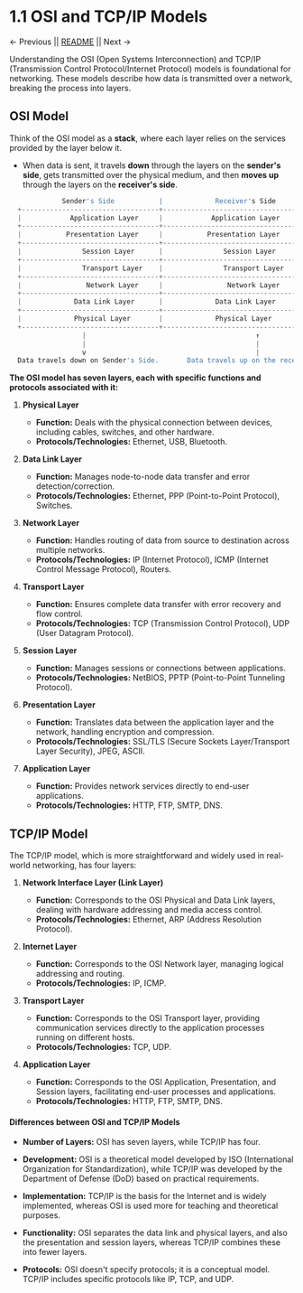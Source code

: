 # 1.1 OSI and TCP/IP Models

← Previous || [README](../README.md) || Next →

Understanding the OSI (Open Systems Interconnection) and TCP/IP (Transmission Control Protocol/Internet Protocol) models is foundational for networking. These models describe how data is transmitted over a network, breaking the process into layers.

## **OSI Model**

Think of the OSI model as a **stack**, where each layer relies on the services provided by the layer below it.

- When data is sent, it travels **down** through the layers on the **sender's side**, gets transmitted over the physical medium, and then **moves up** through the layers on the **receiver's side**.

```python
             Sender's Side           |             Receiver's Side
  +----------------------------------+----------------------------------------+
  |            Application Layer     |            Application Layer           |
  +----------------------------------+----------------------------------------+
  |           Presentation Layer     |           Presentation Layer           |
  +----------------------------------+----------------------------------------+
  |               Session Layer      |               Session Layer            |
  +----------------------------------+----------------------------------------+
  |               Transport Layer    |               Transport Layer          |
  +----------------------------------+----------------------------------------+
  |                Network Layer     |                Network Layer           |
  +----------------------------------+----------------------------------------+
  |             Data Link Layer      |             Data Link Layer            |
  +----------------------------------+----------------------------------------+
  |             Physical Layer       |             Physical Layer             |
  +----------------------------------+----------------------------------------+
                  |                                          ↑
                  |                                          |
                  v                                          |
  Data travels down on Sender's Side.       Data travels up on the receiver's side.
```

**The OSI model has seven layers, each with specific functions and protocols associated with it:**

1. **Physical Layer**

   - **Function:** Deals with the physical connection between devices, including cables, switches, and other hardware.
   - **Protocols/Technologies:** Ethernet, USB, Bluetooth.

2. **Data Link Layer**

   - **Function:** Manages node-to-node data transfer and error detection/correction.
   - **Protocols/Technologies:** Ethernet, PPP (Point-to-Point Protocol), Switches.

3. **Network Layer**

   - **Function:** Handles routing of data from source to destination across multiple networks.
   - **Protocols/Technologies:** IP (Internet Protocol), ICMP (Internet Control Message Protocol), Routers.

4. **Transport Layer**

   - **Function:** Ensures complete data transfer with error recovery and flow control.
   - **Protocols/Technologies:** TCP (Transmission Control Protocol), UDP (User Datagram Protocol).

5. **Session Layer**

   - **Function:** Manages sessions or connections between applications.
   - **Protocols/Technologies:** NetBIOS, PPTP (Point-to-Point Tunneling Protocol).

6. **Presentation Layer**

   - **Function:** Translates data between the application layer and the network, handling encryption and compression.
   - **Protocols/Technologies:** SSL/TLS (Secure Sockets Layer/Transport Layer Security), JPEG, ASCII.

7. **Application Layer**
   - **Function:** Provides network services directly to end-user applications.
   - **Protocols/Technologies:** HTTP, FTP, SMTP, DNS.

## **TCP/IP Model**

The TCP/IP model, which is more straightforward and widely used in real-world networking, has four layers:

1. **Network Interface Layer (Link Layer)**

   - **Function:** Corresponds to the OSI Physical and Data Link layers, dealing with hardware addressing and media access control.
   - **Protocols/Technologies:** Ethernet, ARP (Address Resolution Protocol).

2. **Internet Layer**

   - **Function:** Corresponds to the OSI Network layer, managing logical addressing and routing.
   - **Protocols/Technologies:** IP, ICMP.

3. **Transport Layer**

   - **Function:** Corresponds to the OSI Transport layer, providing communication services directly to the application processes running on different hosts.
   - **Protocols/Technologies:** TCP, UDP.

4. **Application Layer**

   - **Function:** Corresponds to the OSI Application, Presentation, and Session layers, facilitating end-user processes and applications.
   - **Protocols/Technologies:** HTTP, FTP, SMTP, DNS.

#### Differences between OSI and TCP/IP Models

- **Number of Layers:** OSI has seven layers, while TCP/IP has four.

- **Development:** OSI is a theoretical model developed by ISO (International Organization for Standardization), while TCP/IP was developed by the Department of Defense (DoD) based on practical requirements.

- **Implementation:** TCP/IP is the basis for the Internet and is widely implemented, whereas OSI is used more for teaching and theoretical purposes.

- **Functionality:** OSI separates the data link and physical layers, and also the presentation and session layers, whereas TCP/IP combines these into fewer layers.

- **Protocols:** OSI doesn't specify protocols; it is a conceptual model. TCP/IP includes specific protocols like IP, TCP, and UDP.
